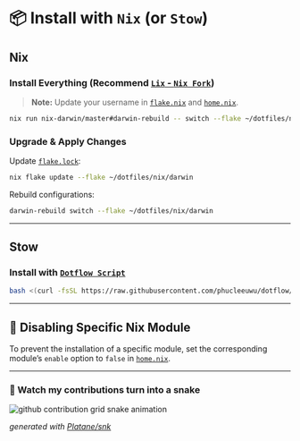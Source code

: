 # 📦 Install with `Nix` (or `Stow`)

## **Nix**

### Install Everything (Recommend [`Lix` - `Nix Fork`](https://github.com/lix-project/lix))

> **Note:** Update your username in [`flake.nix`](./nix/darwin/flake.nix) and [`home.nix`](./nix/darwin/home.nix).

```bash
nix run nix-darwin/master#darwin-rebuild -- switch --flake ~/dotfiles/nix/darwin
```

### Upgrade & Apply Changes

Update [`flake.lock`](./nix/darwin/flake.lock):

```bash
nix flake update --flake ~/dotfiles/nix/darwin
```

Rebuild configurations:

```bash
darwin-rebuild switch --flake ~/dotfiles/nix/darwin
```

---

## **Stow**

### Install with [`Dotflow Script`](https://github.com/phucleeuwu/dotflow)

```bash
bash <(curl -fsSL https://raw.githubusercontent.com/phucleeuwu/dotflow/main/i.sh)
```

---

## 🚫 Disabling Specific Nix Module

To prevent the installation of a specific module, set the corresponding module’s `enable` option to `false` in [`home.nix`](./nix/darwin/home.nix).

---

### 🐍 Watch my contributions turn into a snake

<picture>
  <source media="(prefers-color-scheme: dark)" srcset="https://raw.githubusercontent.com/phucleeuwu/dotfiles/output/github-contribution-grid-snake-dark.svg">
  <source media="(prefers-color-scheme: light)" srcset="https://raw.githubusercontent.com/phucleeuwu/dotfiles/output/github-contribution-grid-snake.svg">
  <img alt="github contribution grid snake animation" src="https://raw.githubusercontent.com/phucleeuwu/dotfiles/output/github-contribution-grid-snake.svg">
</picture>

_generated with [Platane/snk](https://github.com/Platane/snk)_
